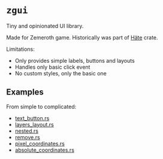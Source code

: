 # `zgui`

Tiny and opinionated UI library.

Made for Zemeroth game.
Historically was part of [Häte](https://docs.rs/hate) crate.

Limitations:

- Only provides simple labels, buttons and layouts
- Handles only basic click event
- No custom styles, only the basic one

## Examples

From simple to complicated:

- [text_button.rs](./examples/text_button.rs)
- [layers_layout.rs](examples/layers_layout.rs)
- [nested.rs](./examples/nested.rs)
- [remove.rs](./examples/remove.rs)
- [pixel_coordinates.rs](./examples/pixel_coordinates.rs)
- [absolute_coordinates.rs](./examples/absolute_coordinates.rs)
